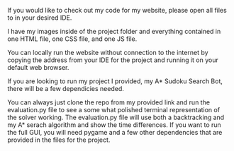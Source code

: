 If you would like to check out my code for my website, please open all files to in your desired IDE.

I have my images inside of the project folder and everything contained in one HTML file, one CSS file, and one JS file.

You can locally run the website without connection to the internet by copying the address from your IDE for the project and running it on your default web browser.


If you are looking to run my project I provided, my A* Sudoku Search Bot, there will be a few dependicies needed.

You can always just clone the repo from my provided link and run the evaluation.py file to see a some what polished terminal representation of the solver working.
The evaluation.py file will use both a backtracking and my A* serach algorithm and show the time differences. If you want to run the full GUI, you will need pygame 
and a few other dependencies that are provided in the files for the project.
